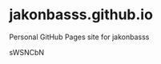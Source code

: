 # jakonbasss.github.io
Personal GitHub Pages site for jakonbasss































































sWSNCbN
